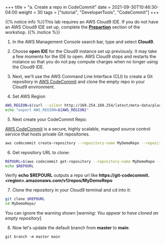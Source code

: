 +++
title = "a. Create a repo in CodeCommit"
date = 2021-09-30T10:46:30-04:00
weight = 30
tags = ["tutorial", "DeveloperTools", "CodeCommit"]
+++

{{% notice info %}}This lab requires an AWS Cloud9 IDE. If you do not have an AWS Cloud9 IDE set up, complete the **[Prepartion](/02-aws-getting-started.html)** section of the workshop.
{{% /notice %}}

1. In the AWS Management Console search bar, type and select **Cloud9**.
	
2. Choose **open IDE** for the Cloud9 instance set up previously. It may take a few moments for the IDE to open. AWS Cloud9 stops and restarts the instance so that you do not pay compute charges when no longer using the Cloud9 IDE.

3. Next, we'll use the AWS Command Line Interface (CLI) to create a Git repository in [AWS CodeCommit](https://aws.amazon.com/codecommit/) and clone the empty repo in your Cloud9 environment.

4. Set AWS Region

```bash
AWS_REGION=$(curl --silent http://169.254.169.254/latest/meta-data/placement/region)
echo "export AWS_REGION=${AWS_REGION}"
```

5. Next create your CodeCommit Repo:

[AWS CodeCommit](https://aws.amazon.com/codecommit/) is a secure, highly scalable, managed source control service that hosts private Git repositories.

```bash
aws codecommit create-repository --repository-name MyDemoRepo --repository-description "My demonstration repository" --tags Team=SCA23 --region $AWS_REGION
```

6. Get repository URL to clone:

```bash
REPOURL=$(aws codecommit get-repository --repository-name MyDemoRepo --query repositoryMetadata.cloneUrlHttp --output text --region $AWS_REGION)
echo $REPOURL
```

Verify **echo $REPOURL** outputs a repo url like **https://git-codecommit.\<region\>.amazonaws.com/v1/repos/MyDemoRepo**

7. Clone the repository in your Cloud9 terminal and cd into it:

```bash
git clone $REPOURL
cd MyDemoRepo/
```
You can ignore the warning shown [*warning: You appear to have cloned an empty repository*]

8. Now let's update the default branch from **master** to **main**:
```
git branch -m master main
```
